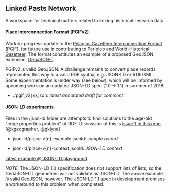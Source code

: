 ## Linked Pasts Network

A workspace for technical matters related to linking historical research data

#### Place Interconnection Format (PGIFv2)

Work-in-progress update to the [Pelagios Gazetteer Interconnection Format (PGIF)](https://github.com/pelagios/pelagios-cookbook/wiki/Pelagios-Gazetteer-Interconnection-Format), for future use in contributing to [Peripleo](http://peripleo.pelagios.org) and [World-Historical Gazetteer](http://whgazetteer.org). The format constitutes an example of a proposed GeoJSON extension, [GeoJSON-T](https://github.com/kgeographer/geojson-t)

PGIFv2 is valid GeoJSON. A challenge remains to convert place records represented this way to a valid RDF syntax, e.g. JSON-LD or RDF/XML. Some experimentation is under way (see below), which will be informed by upcoming work on an updated JSON-LD spec (1.0 -> 1.1) in summer of 2018.

- ./pgif_v2{x}.json: _latest annotated draft for comment_

#### JSON-LD experiments

Files in the /json-ld folder are attempts to find solutions to the age-old "edge properties problem" of RDF. Discussion of this is [issue 1 in this repo](#1) [@kgeographer, @gklyne]

- json-ld/place-v{n}-example.jsonld: _sample record_

- json-ld/place-v{n}-context.jsonld: _JSON-LD context_

[latest example @ JSON-LD playground](http://tinyurl.com/yd5brj66)

*NOTE*: The JSON-LD 1.0 specification does not support lists of lists, so the GeoJSON-LD geometries will not validate as JSON-LD. The above example [_*is*_ valid GeoJSON](https://github.com/LinkedPasts/lp-network/blob/master/place-v3-example.json), however. The [JSON-LD 1.1 spec in development](https://json-ld.org/spec/latest/json-ld/) promises a workaround to this problem when completed.
